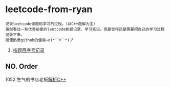 # leetcode-from-ryan

    记录leetcode做题和学习的过程。（以C++题解为主）
    虽然看过一些优秀前辈的leetcode刷题记录，学习笔记，但是觉得还是需要把自己的学习过程记录下来。
    顺便熟悉github的使用~o(*￣▽￣*)ブ

1. [按题目序号记录](https://github.com/RyanZxy/leetcode-from-ryan/blob/main/README.md#no-order) 

## NO. Order

1052.生气的书店老板[解析]()[C++](https://github.com/RyanZxy/leetcode-from-ryan/blob/main/C%2B%2B/1052.cpp)

